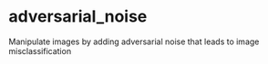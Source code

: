 # adversarial_noise
Manipulate images by adding adversarial noise that leads to image misclassification
